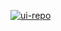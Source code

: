 [![ui-repo](https://github.com/user-attachments/assets/2eab9e81-63ba-4ad4-a831-b01e0744c6a4)](https://ui-repo.arjunk.me)

